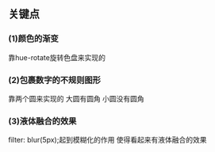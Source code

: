 ## 关键点

### (1)颜色的渐变
靠hue-rotate旋转色盘来实现的

### (2)包裹数字的不规则图形
靠两个圆来实现的
大圆有圆角
小圆没有圆角

### (3)液体融合的效果
filter: blur(5px);起到模糊化的作用
使得看起来有液体融合的效果





